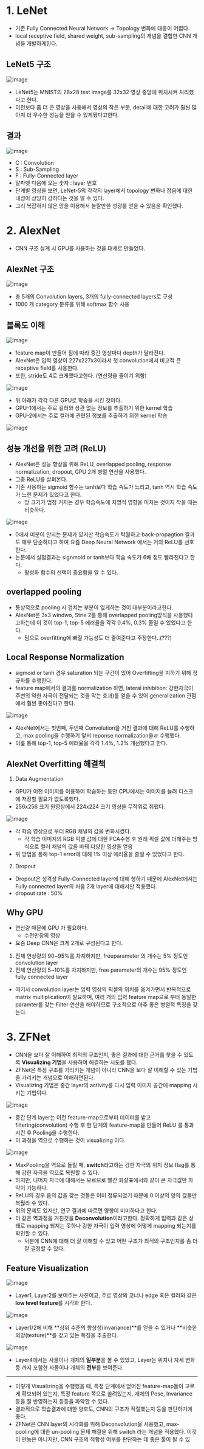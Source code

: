 # 1. LeNet
- 기존 Fully Connected Neural Network -> Topology 변화에 대응이 어렵다.
- local receptive field, shared weight, sub-sampling의 개념을 결합한 CNN 개념을 개발하게된다.

## LeNet5 구조
![image](https://user-images.githubusercontent.com/69780812/138416323-5f4e2695-ce42-4435-973f-2023d9afa64f.png)

- LeNet5는 MNIST의 28x28 test image를 32x32 영상 중앙에 위치시켜 처리했다고 한다.
- 이전보다 좀 더 큰 영상을 사용해서 영상의 작은 부분, detail에 대한 고려가 훨씬 많아져 더 우수한 성능을 얻을 수 있게됐다고한다.

## 결과
![image](https://user-images.githubusercontent.com/69780812/138417972-f88279a0-6a89-45c3-bf7c-970cf263f67f.png)

- C : Convolution
- S : Sub-Sampling
- F : Fully-Connected layer
- 알파벳 다음에 오는 숫자 : layer 번호
- 단계별 영상을 보면, LeNet-5의 각각의 layer에서 topology 변화나 잡음에 대한 내성이 상당히 강하다는 것을 알 수 있다.
- 그리 복잡하지 않은 망을 이용해서 놀랄만한 성광를 얻을 수 있음을 확인했다.

# 2. AlexNet
- CNN 구조 설계 시 GPU를 사용하는 것을 대세로 만들었다.

## AlexNet 구조
![image](https://user-images.githubusercontent.com/69780812/138418450-5ec873a1-7de3-4c95-bb99-9ac6366554f0.png)

- 총 5개의 Convolution layers, 3개의 fully-connected layers로 구성
- 1000 개 category 분류를 위해 softmax 함수 사용

## 블록도 이해
![image](https://user-images.githubusercontent.com/69780812/138418624-7a3ff776-59bc-413a-b12d-94bacb83cf98.png)

- feature map이 만들어 짐에 따라 중간 영상마다 depth가 달라진다.
- AlexNet은 입력 영상이 227x227x3이라서 첫 convolution에서 비교적 큰 receptive field를 사용한다.
- 또한, stride도 4로 크게했다고한다. (연산량을 줄이기 위함)

![image](https://user-images.githubusercontent.com/69780812/138418928-b2317933-80d0-464b-89a8-5bea51bb1d23.png)

- 위 아래가 각각 다른 GPU로 학습을 시킨 것이다.
- GPU-1에서는 주로 컬러와 상관 없는 정보를 추출하기 위한 kernel 학습
- GPU-2에서는 주로 컬러에 관련된 정보를 추출하기 위한 kernel 학습

![image](https://user-images.githubusercontent.com/69780812/138419047-7eb87536-1e8e-4eca-a6cc-33982820f4fd.png)

## 성능 개선을 위한 고려 (ReLU)
- AlexNet은 성능 향상을 위해 ReLU, overlapped pooling, response normalization, dropout, GPU 2개 병렬 연산을 사용했다.
- 그중 ReLU를 살펴본다.
- 기존 사용하는 sigmoid 함수는 tanh보다 학습 속도가 느리고, tanh 역시 학습 속도가 느린 문제가 있었다고 한다.
  - 망 크기가 엄청 커지는 경우 학습속도에 치명적 영향을 미치는 것이지 작을 때는 비슷하다.

![image](https://user-images.githubusercontent.com/69780812/138419596-605449e0-e856-4b53-b816-3525562eb9a2.png)

- 0에서 미분이 안되는 문제가 있지만 학습속도가 탁월하고 back-propagtion 결과도 매우 단순하다고 하여 요즘 Deep Neural Network 에서는 거의 ReLU를 선호한다.
- 논문에서 실험결과는 signmoid or tanh보다 학습 속도가 6배 정도 빨라진다고 한다.
  - 활성화 함수의 선택이 중요함을 알 수 있다.

## overlapped pooling
- 통상적으로 pooling 시 겹치는 부분이 없게하는 것이 대부분이라고한다.
- AlexNet은 3x3 windwo, Strie 2를 통해 overlapped pooling방식을 사용했다고하는데 이 것이 top-1, top-5 에러율을 각각 0.4%, 0.3% 줄일 수 있었다고 한다.
  - 덤으로 overfitting에 빠질 가능성도 더 줄여준다고 주장한다..(???)

## Local Response Normalization
- sigmoid or tanh 경우 saturation 되는 구간이 있어 Overfitting을 피하기 위해 정규화를 수행한다.
- feature map에서의 결과를 normalization 하면, lateral inhibition: 강한자극이 주변의 약한 자극이 전달되는 것을 막는 효과)를 얻을 수 있어
generalization 관점에서 훨씬 좋아진다고 한다.

![image](https://user-images.githubusercontent.com/69780812/138421072-3259539f-94e2-45cf-b37e-06b559a94eea.png)

- AlexNet에서는 첫번째, 두번째 Convolution을 거친 결과에 대해 ReLU를 수행하고, max pooling을 수행하기 앞서 reponse normalization을ㄹ 수행했다.
- 이릁 통해 top-1, top-5 에러율을 각각 1.4%, 1.2% 개선했다고 한다.

## AlexNet Overfitting 해결책
1. Data Augmentation
- GPU가 이전 이미지를 이용하여 학습하는 동안 CPU에서는 이미지를 늘려 디스크에 저장할 필요가 없도록했다.
- 256x256 크기 원영상에서 224x224 크기 영상을 무작위로 취했다.

![image](https://user-images.githubusercontent.com/69780812/138421855-a066bbad-c972-43fb-933f-1544c3b08e69.png)

- 각 학습 영상으로 부터 RGB 채널의 값을 변화시켰다.
  - 각 학습 이미지의 RGB 픽셀 값에 대한 PCA수행 후 원래 픽셀 값에 더해주는 방식으로 컬러 채널의 값을 바꿔 다양한 영상을 얻음
- 위 방법을 통해 top-1 error에 대해 1% 이상 에러율을 줄일 수 있었다고 한다.

2. Dropout

- Dropout은 성격상 Fully-Connected layer에 대해 행하기 때문에 AlexNet에서는 Fully connected layer의 처음 2개 layer에 대해서만 적용했다.
- dropout rate : 50%

## Why GPU
- 연산량 때문에 GPU 가 필요하다.
  - 수천만장의 영상
- 요즘 Deep CNN은 크게 2개로 구성된다고 한다.
1. 전체 연상량의 90~95%를 차지하지만, freeparameter 의 개수는 5% 정도인 convolution layer
2. 전체 연산량의 5~10%를 차지하지만, free parameter의 개수는 95% 정도인 fully connected layer
- 여기서 convolution layer는 입력 영상의 픽셀의 위치를 옮겨가면서 반복적으로 matrix multiplication이 필요하며, 여러 개의
입력 feature map으로 부터 동일한 paramter를 갖는 Filter 연산을 해야하므로 구조적으로 아주 좋은 병렬적 특징을 갖는다.

# 3. ZFNet
- CNN을 보다 잘 이해하여 최적의 구조인지, 좋은 결과에 대한 근거를 찾을 수 있도록 **Visualizing 기법**을 사용하여 해결하는 시도를 했다.
- ZFNet은 특정 구조를 가리키는 개념이 아니라 CNN을 보다 잘 이해할 수 있는 기법을 가리키는 개념으로 이해하면된다.
- Visualizing 기법은 중간 layer의 activity를 다시 입력 이미지 공간에 mapping 시키는 기법이다.

![image](https://user-images.githubusercontent.com/69780812/138423610-8adb7718-249e-4595-a84e-d19face65640.png)

- 중간 단계 layer는 이전 feature-map으로부터 데이터를 받고 filtering(convolution) 수행 후 현 단계의 feature-map을 만들어 ReLU
를 통과시킨 후 Pooling을 수행한다.
- 이 과정을 역으로 수행하는 것이 visualizing 이다.

![image](https://user-images.githubusercontent.com/69780812/138424053-3257caeb-35aa-49f0-9010-16162fee841b.png)

- MaxPooling을 역으로 돌릴 때, **switch**라고하는 강한 자극의 위치 정보 flag를 통해 강한 자극을 역으로 복원할 수 있다.
- 하지만, 나머지 자극에 대해서는 모르므로 빨간 화살표에서와 같이 큰 자극값만 파악이 가능하다.
- ReLU의 경우 음의 값을 갖는 것들은 이미 정류되었기 때문에 0 이상의 양의 값들만 복웒라 수 있다.
- 위의 문제도 있지만, 연구 결과에 따르면 영향이 미미하다고 한다.
- 이 같은 역과정을 거친것을 **Deconvolution**이라고한다. 정확하게 입력과 같은 상태로 mapping 되지는 못하나 강한 자극이 입력 영상에 어떻게
mapping 되는지를 확인할 수 있다.
  - 덕분에 CNN에 대해 더 잘 이해할 수 있고 어떤 구조가 최적의 구조인지를 좀 더 잘 결정할 수 있다.

## Feature Visualization
![image](https://user-images.githubusercontent.com/69780812/138424764-02cb8faa-b852-4473-937b-f529311b6c80.png)

- Layer1, Layer2를 보여주는 사진이고, 주로 영상의 코너나 edge 혹은 컬러와 같은 **low level feature**를 시각화 한다.

![image](https://user-images.githubusercontent.com/69780812/138425044-b0c2bdb0-c9bc-4355-800a-8b154264e64d.png)

- Layer1/2에 비해 **상위 수준의 향상성(invariance)**를 얻을 수 있거나 **비슷한 외양(texture)**를 갖고 있는 특징을 추출한다.

![image](https://user-images.githubusercontent.com/69780812/138425194-da6b5715-27c9-40d1-830a-c1bc98d57b44.png)

- Layer4에서는 사물이나 개체의 **일부분**을 볼 수 있었고, Layer는 위치나 자세 변화 등 까지 포함한 사물이나 개체의 **전부**를 보여준다.
---
- 이렇게 Visualizing을 수행했을 때, 특정 단계에서 얻어진 feature-map들이 고르게 확보되어 있는지, 특정 feature 쪽으로 쏠려있는지, 
개체의 Pose, Invariance 등을 잘 반영하는지 등등을 파악할 수 있다.
- 결과적으로 학습결과에 대한 양호도, CNN의 구조가 적절했는지 등을 판단하기에 좋다.
- ZFNet은 CNN layer의 시각화를 위해 Deconvolution을 사용했고, max-pooling에 대한 un-pooling 문제 해결을 위해 switch 라는 개념을 적용했다. 
이것이 만능은 아니지만, CNN 구조의 적합성 여부를 판단하는 데 좋은 툴이 될 수 있
